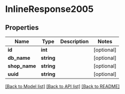 # InlineResponse2005

## Properties
Name | Type | Description | Notes
------------ | ------------- | ------------- | -------------
**id** | **int** |  | [optional] 
**db_name** | **string** |  | [optional] 
**shop_name** | **string** |  | [optional] 
**uuid** | **string** |  | [optional] 

[[Back to Model list]](../../README.md#documentation-for-models) [[Back to API list]](../../README.md#documentation-for-api-endpoints) [[Back to README]](../../README.md)

